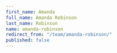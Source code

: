 ```yaml
---
first_name: Amanda
full_name: Amanda Robinson
last_name: Robinson
name: amanda-robinson
redirect_from: "/team/amanda-robinson/"
published: false
---
```


